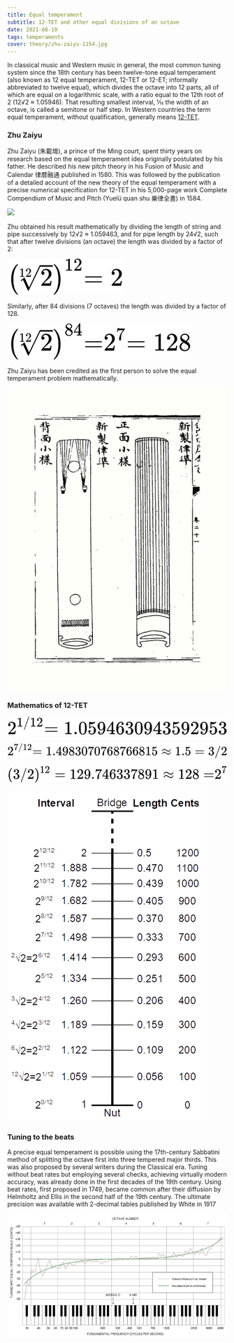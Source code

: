 ```yaml
---
title: Equal temperament
subtitle: 12-TET and other equal divisions of an octave
date: 2021-08-10
tags: temperaments
cover: theory/zhu-zaiyu-1154.jpg
---
```


In classical music and Western music in general, the most common tuning system since the 18th century has been twelve-tone equal temperament (also known as 12 equal temperament, 12-TET or 12-ET; informally abbreviated to twelve equal), which divides the octave into 12 parts, all of which are equal on a logarithmic scale, with a ratio equal to the 12th root of 2 (12√2 ≈ 1.05946). That resulting smallest interval, 1⁄12 the width of an octave, is called a semitone or half step. In Western countries the term equal temperament, without qualification, generally means [12-TET](https://en.wikipedia.org/wiki/Equal_temperament). 

### Zhu Zaiyu

Zhu Zaiyu (朱載堉), a prince of the Ming court, spent thirty years on research based on the equal temperament idea originally postulated by his father. He described his new pitch theory in his Fusion of Music and Calendar 律暦融通 published in 1580. This was followed by the publication of a detailed account of the new theory of the equal temperament with a precise numerical specification for 12-TET in his 5,000-page work Complete Compendium of Music and Pitch (Yuelü quan shu 樂律全書) in 1584.

![](/media/theory/zhu-zaiyu-1154.jpg)

Zhu obtained his result mathematically by dividing the length of string and pipe successively by 12√2 ≈ 1.059463, and for pipe length by 24√2, such that after twelve divisions (an octave) the length was divided by a factor of 2:

![svg](./12-equation.svg)

Similarly, after 84 divisions (7 octaves) the length was divided by a factor of 128.

![svg](./128-equation.svg)

Zhu Zaiyu has been credited as the first person to solve the equal temperament problem mathematically.

![](./zhu-zaiyu-strings.jpg)

### Mathematics of 12-TET

![svg](./tet-equation.svg)

![svg](./tet-fifth-equation.svg)

![svg](./oct-equation.svg)

![](./Monochord_ET.png)

### Tuning to the beats

A precise equal temperament is possible using the 17th-century Sabbatini method of splitting the octave first into three tempered major thirds. This was also proposed by several writers during the Classical era. Tuning without beat rates but employing several checks, achieving virtually modern accuracy, was already done in the first decades of the 19th century. Using beat rates, first proposed in 1749, became common after their diffusion by Helmholtz and Ellis in the second half of the 19th century. The ultimate precision was available with 2-decimal tables published by White in 1917

![](./piano-tuning.png)